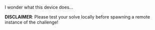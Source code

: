 I wonder what this device does...

**DISCLAIMER**: Please test your solve locally before spawning a remote instance of the challenge!
